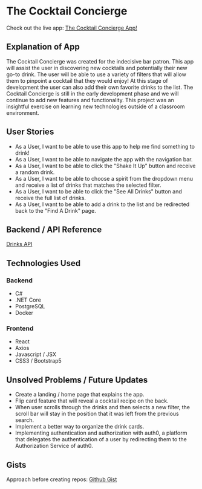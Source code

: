 # The Cocktail Concierge
Check out the live app: [The Cocktail Concierge App!](https://the-cocktail-concierge.herokuapp.com/)

## Explanation of App
The Cocktail Concierge was created for the indecisive bar patron. This app will assist the user in discovering new cocktails and potentially their new go-to drink. The user will be able to use a variety of filters that will allow them to pinpoint a cocktail that they would enjoy! At this stage of development the user can also add their own favorite drinks to the list. The Cocktail Concierge is still in the early development phase and we will continue to add new features and functionality. This project was an insightful exercise on learning new technologies outside of a classroom environment.  

## User Stories
- As a User, I want to be able to use this app to help me find something to drink!
- As a User, I want to be able to navigate the app with the navigation bar.
- As a User, I want to be able to click the "Shake It Up" button and receive a random drink.
- As a User, I want to be able to choose a spirit from the dropdown menu and receive a list of drinks that matches the selected filter.
- As a User, I want to be able to click the "See All Drinks" button and receive the full list of drinks.
- As a User, I want to be able to add a drink to the list and be redirected back to the "Find A Drink" page.

## Backend / API Reference
[Drinks API](https://cocktail-concierge.herokuapp.com/drinks)

## Technologies Used

### Backend

- C#
- .NET Core
- PostgreSQL
- Docker

### Frontend

- React
- Axios
- Javascript / JSX
- CSS3 / Bootstrap5

## Unsolved Problems / Future Updates
- Create a landing / home page that explains the app.  
- Flip card feature that will reveal a cocktail recipe on the back.
- When user scrolls through the drinks and then selects a new filter, the scroll bar will stay in the position that it was left from the previous search.
- Implement a better way to organize the drink cards.
- Implementing authentication and authorization with auth0, a platform that delegates the authentication of a user by redirecting them to the Authorization Service of auth0.

## Gists
Approach before creating repos: [Github Gist](https://gist.github.com/thewrightbrandon/f0dd64b806bb0bfc78d0aeb0958cc506)

